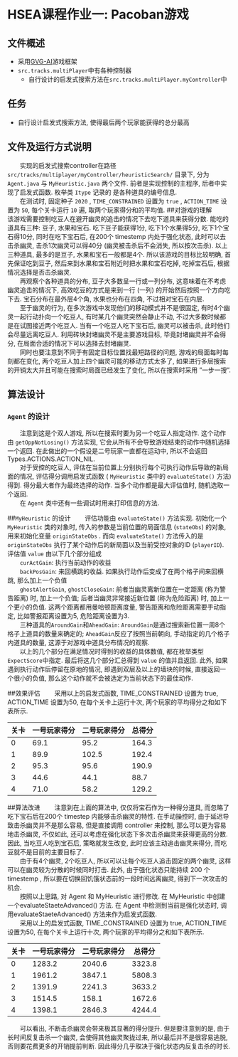 # HSEA课程作业一: Pacoban游戏
## 文件概述
* 采用[GVG-AI](http://www.gvgai.net/)游戏框架
* `src.tracks.multiPlayer`中有各种控制器
    * 自行设计的启发式搜索方法在`src.tracks.multiPlayer.myController`中
## 任务
* 自行设计启发式搜索方法, 使得最后两个玩家能获得的总分最高 

## 文件及运行方式说明
&emsp;&emsp;实现的启发式搜索controller在路径 `src/tracks/multiplayer/myController/heuristicSearch/` 目录下, 
分为 `Agent.java` 与 `MyHeuristic.java` 两个文件. 前者是实现控制的主程序, 后者中实现了启发式函数. 枚举类 `Itype` 记录的
是各种道具的编号信息.  
&emsp;&emsp;在测试时, 固定种子 `2020` , `TIME_CONSTRAINED` 设置为 `true` , `ACTION_TIME` 设置为 `50`, 
每个关卡运行 `10` 遍, 取两个玩家得分和的平均值.
##对游戏的理解
&emsp;&emsp;该游戏需要控制吃豆人在避开幽灵的追击的情况下去吃下道具来获得分数. 能吃的道具有三种: 豆子, 水果和宝石. 吃下豆子能获得1分, 吃下1个水果得5分, 吃下1个宝石得10分, 同时在吃下宝石后, 在200个 timestemp 内处于强化状态, 此时可以去击杀幽灵, 击杀1次幽灵可以得40分 (幽灵被击杀后不会消失, 所以按次击杀). 以上三种道具, 最多的是豆子, 水果和宝石一般都是4个. 所以该游戏的目标比较明确, 首先保证吃到豆子, 然后来到水果和宝石附近时把水果和宝石吃掉, 吃掉宝石后, 根据情况选择是否击杀幽灵.   
&emsp;&emsp;再观察个各种道具的分布, 豆子大多数呈一行或一列分布, 这意味着在不考虑幽灵追击的情况下, 高效吃豆的方式是来到一行 (一列) 的开始然后按照一个方向吃下去. 宝石分布在最外层4个角, 水果也分布在四角, 不过相对宝石在内层.   
&emsp;&emsp;至于幽灵的行为, 在多次游戏中发现他们的移动模式并不是很固定, 有时4个幽灵一起行动扑向一个吃豆人, 有时某几个幽灵突然会静止不动, 不过大多数时候都是在试图接近两个吃豆人. 当有一个吃豆人吃下宝石后, 幽灵可以被击杀, 此时他们会尽量远离吃豆人. 利用砖块封堵幽灵不是主要游戏目标, 毕竟封堵幽灵并不会得分, 在局面合适的情况下可以选择去封堵幽灵.   
&emsp;&emsp;同时也要注意到不同于有固定目标位置找最短路径的问题, 游戏的局面每时每刻都在变化, 两个吃豆人加上四个幽灵可能的移动方式太多了, 如果进行多层搜索的开销太大并且可能在搜索时局面已经发生了变化, 所以在搜索时采用 ”一步一搜”.  

## 算法设计
### `Agent` 的设计
&emsp;&emsp;注意到这是个双人游戏, 所以在搜索时要为另一个吃豆人指定动作. 这个动作由 `getOppNotLosing()` 方法实现, 它会从所有不会导致游戏结束的动作中随机选择一个返回. 在此做出的一个假设是二号玩家一直都在运动中, 所以不会返回 Types.ACTIONS.ACTION_NIL.   
&emsp;&emsp;对于受控的吃豆人, 评估在当前位置上分别执行每个可执行动作后导致的新局面的情况, 评估得分调用启发式函数 ( `MyHeuristic` 类中的 `evaluateState()` 方法) 得到. 得分最大者作为最终选择的动作. 当多个动作都是最大评估值时, 随机选取一个返回.   
&emsp;&emsp;在 `Agent` 类中还有一些调试时用来打印信息的方法.  

##`MyHeuristic` 的设计
&emsp;&emsp;评估功能由 `evaluateState()` 方法实现. 初始化一个 `MyHeuristic` 类的对象时, 传入的参数是当前位置的局面信息 (`stateObs`) 的对象, 用来初始化变量 `originStateObs` . 而向 `evaluateState()` 方法传入的是 `originStateObs` 执行了某个动作后的新局面以及当前受控对象的ID (`playerID`). 评估值 `value` 由以下几个部分组成  
&emsp;&emsp;`curActGain`: 执行当前动作的收益  
&emsp;&emsp;`backPosGain`: 来回横跳的收益. 如果执行动作后变成了在两个格子间来回横跳, 那么加上一个负值  
&emsp;&emsp;`ghostAlertGain`, `ghostCloseGain`: 前者当幽灵离新位置在一定距离 (称为警告距离) 时, 加上一个负值; 后者当幽灵非常接近新位置 (称为危险距离) 时, 加上一个更小的负值. 这两个距离都用曼哈顿距离度量, 警告距离和危险距离需要手动指定, 比如警报距离设置为5, 危险距离设置为3.  
&emsp;&emsp;三种道具的`AroundGain`和`AheadGain`: `AroundGain`是通过搜索新位置一周8个格子上道具的数量来确定的; `AheadGain`反应了按照当前朝向, 手动指定的几个格子内道具的数量, 这源于对游戏中道具分布情况的观察.  
&emsp;&emsp;以上的几个部分在满足情况时得到的收益的具体数值, 都在枚举类型 `ExpectScore`中指定. 最后将这几个部分汇总得到 `value` 的值并且返回. 此外, 如果遇到执行动作后停留在原地的情况, 即遇到双层及以上的墙块的时候, 直接返回一个很小的负值, 那么这个动作就不会被选定为当前状态下的最佳动作.   

##效果评估
&emsp;&emsp;采用以上的启发式函数, TIME_CONSTRAINED 设置为 true, ACTION_TIME 设置为50, 在每个关卡上运行十次, 两个玩家的平均得分之和如下表所示.
    
|关卡|一号玩家得分|二号玩家得分|总得分|  
|---|---|---|---|  
|0|	69.1|	95.2|	164.3|  
|1|	89.9|	102.5|	192.4|  
|2|	95.3|	95.6|	190.9| 
|3|	44.6|	44.1|	88.7|  
|4|	71.0|	58.2|	129.2|  

##算法改进
&emsp;&emsp;注意到在上面的算法中, 仅仅将宝石作为一种得分道具, 而忽略了吃下宝石后在200个 timestep 内能够击杀幽灵的特性. 在手动操控时, 由于延迟导致击杀幽灵并不是那么容易, 但是直接调用 controller 来控制, 那么可以更为容易地击杀幽灵, 不仅如此, 还可以考虑在强化状态下多次击杀幽灵来获得更高的分数. 因此, 当吃豆人吃到宝石后, 策略就发生改变, 此时应该主动追击幽灵来得分, 而吃豆就不是目前的主要目标了.   
&emsp;&emsp;由于有4个幽灵, 2个吃豆人, 所以可以让每个吃豆人追击固定的两个幽灵, 这样可以在幽灵较为分散的时候同时打击. 此外, 由于强化状态只能持续 200 个 timestemp , 所以要在切换回饥饿状态前的一段时间远离幽灵, 得到下一次攻击的机会.   
&emsp;&emsp;按照以上思路, 对 Agent 和 MyHeuristic 进行修改. 在 MyHeuristic 中创建一个evaluateStaeteAdvanced() 方法. 在 Agent 中检测到当前是强化状态时, 调用evaluateStaeteAdvanced() 方法来作为启发式函数.     
&emsp;&emsp;采用以上的启发式函数, TIME_CONSTRAINED 设置为 true, ACTION_TIME 设置为50, 在每个关卡上运行十次, 两个玩家的平均得分之和如下表所示.  



|关卡|	一号玩家得分|	二号玩家得分| 总得分|
|---|---|---|---|
|0|	1283.2|	2040.6|	3323.8|
|1|	1961.2|	3847.1|	5808.3|
|2|	1391.9|	2241.3|	3633.2|
|3|	1514.5|	158.1|	1672.6|
|4|	1398.1|	2846.3|	4244.4|

&emsp;&emsp;可以看出, 不断击杀幽灵会带来极其显著的得分提升. 但是要注意到的是, 由于长时间反复击杀一个幽灵, 会使得其他幽灵聚拢过来, 所以最后并不是很容易逃脱, 否则要花费更多的开销提前判断. 因此得分几乎取决于强化状态内反复击杀的时长.  
